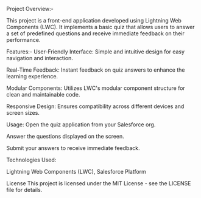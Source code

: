 Project Overview:-

This project is a front-end application developed using Lightning Web Components (LWC). It implements a basic quiz that allows users to answer a set of predefined questions and receive immediate feedback on their performance.


Features:-
User-Friendly Interface: Simple and intuitive design for easy navigation and interaction.

Real-Time Feedback: Instant feedback on quiz answers to enhance the learning experience.

Modular Components: Utilizes LWC's modular component structure for clean and maintainable code.

Responsive Design: Ensures compatibility across different devices and screen sizes.

Usage:
Open the quiz application from your Salesforce org.

Answer the questions displayed on the screen.

Submit your answers to receive immediate feedback.

Technologies Used:

Lightning Web Components (LWC),
Salesforce Platform

License
This project is licensed under the MIT License - see the LICENSE file for details.

